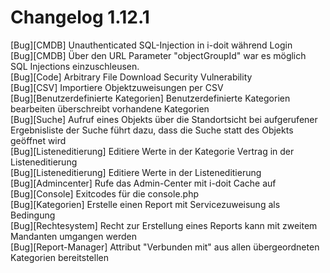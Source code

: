 # Changelog 1.12.1

[Bug][CMDB] Unauthenticated SQL-Injection in i-doit während Login<br>
[Bug][CMDB] Über den URL Parameter "objectGroupId" war es möglich SQL Injections einzuschleusen.<br>
[Bug][Code] Arbitrary File Download Security Vulnerability<br>
[Bug][CSV] Importiere Objektzuweisungen per CSV<br>
[Bug][Benutzerdefinierte Kategorien] Benutzerdefinierte Kategorien bearbeiten überschreibt vorhandene Kategorien<br>
[Bug][Suche] Aufruf eines Objekts über die Standortsicht bei aufgerufener Ergebnisliste der Suche führt dazu, dass die Suche statt des Objekts geöffnet wird<br>
[Bug][Listeneditierung] Editiere Werte in der Kategorie Vertrag in der Listeneditierung<br>
[Bug][Listeneditierung] Editiere Werte in der Listeneditierung<br>
[Bug][Admincenter] Rufe das Admin-Center mit i-doit Cache auf<br>
[Bug][Console] Exitcodes für die console.php<br>
[Bug][Kategorien] Erstelle einen Report mit Servicezuweisung als Bedingung<br>
[Bug][Rechtesystem] Recht zur Erstellung eines Reports kann mit zweitem Mandanten umgangen werden<br>
[Bug][Report-Manager] Attribut "Verbunden mit" aus allen übergeordneten Kategorien bereitstellen<br>
